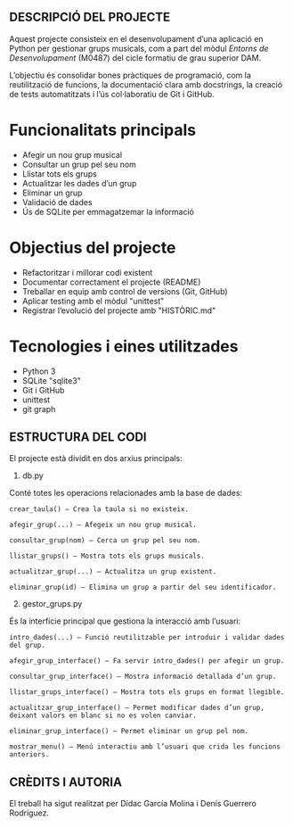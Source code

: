 ## DESCRIPCIÓ DEL PROJECTE

Aquest projecte consisteix en el desenvolupament d’una aplicació en Python per gestionar grups musicals,
com a part del mòdul *Entorns de Desenvolupament* (M0487) del cicle formatiu de grau superior DAM.

L’objectiu és consolidar bones pràctiques de programació, com la reutilització de funcions, 
la documentació clara amb docstrings, la creació de tests automatitzats i l’ús col·laboratiu de Git i GitHub.

# Funcionalitats principals

- Afegir un nou grup musical
- Consultar un grup pel seu nom
- Llistar tots els grups
- Actualitzar les dades d’un grup
- Eliminar un grup
- Validació de dades
- Ús de SQLite per emmagatzemar la informació

# Objectius del projecte

- Refactoritzar i millorar codi existent
- Documentar correctament el projecte (README)
- Treballar en equip amb control de versions (Git, GitHub)
- Aplicar testing amb el mòdul "unittest"
- Registrar l’evolució del projecte amb "HISTÒRIC.md"

# Tecnologies i eines utilitzades

- Python 3
- SQLite "sqlite3"
- Git i GitHub
- unittest 
- git graph

## ESTRUCTURA DEL CODI

El projecte està dividit en dos arxius principals:
1. db.py

Conté totes les operacions relacionades amb la base de dades:

    crear_taula() – Crea la taula si no existeix.

    afegir_grup(...) – Afegeix un nou grup musical.

    consultar_grup(nom) – Cerca un grup pel seu nom.

    llistar_grups() – Mostra tots els grups musicals.

    actualitzar_grup(...) – Actualitza un grup existent.

    eliminar_grup(id) – Elimina un grup a partir del seu identificador.

2. gestor_grups.py

És la interfície principal que gestiona la interacció amb l’usuari:

    intro_dades(...) – Funció reutilitzable per introduir i validar dades del grup.

    afegir_grup_interface() – Fa servir intro_dades() per afegir un grup.

    consultar_grup_interface() – Mostra informació detallada d’un grup.

    llistar_grups_interface() – Mostra tots els grups en format llegible.

    actualitzar_grup_interface() – Permet modificar dades d’un grup, deixant valors en blanc si no es volen canviar.

    eliminar_grup_interface() – Permet eliminar un grup pel nom.

    mostrar_menu() – Menú interactiu amb l’usuari que crida les funcions anteriors.


## CRÈDITS I AUTORIA

El treball ha sigut realitzat per Dídac García Molina i Denís Guerrero Rodríguez.
